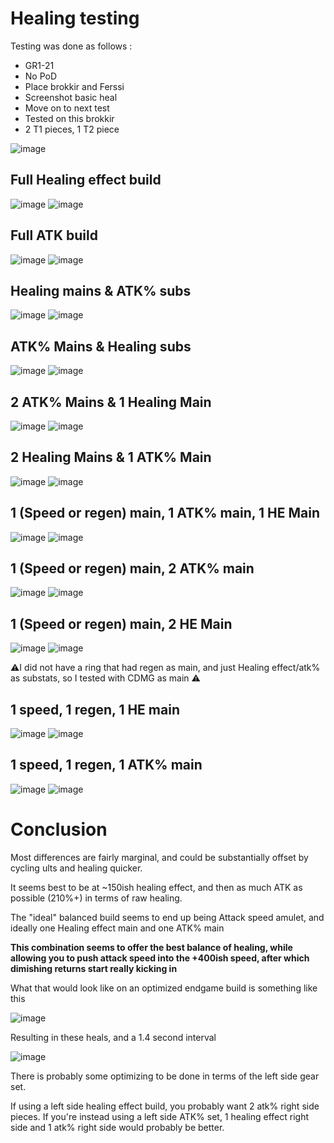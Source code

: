 # Healing testing

Testing was done as follows :

- GR1-21
- No PoD
- Place brokkir and Ferssi
- Screenshot basic heal
- Move on to next test
- Tested on this brokkir
- 2 T1 pieces, 1 T2 piece

![image](https://github.com/user-attachments/assets/941d87d4-75b3-4349-a13e-4dd479ed8d3e)


## Full Healing effect build
![image](https://github.com/user-attachments/assets/1ece5241-a346-4303-b4e7-230e38b8991e)
![image](https://github.com/user-attachments/assets/c406c8b8-d9a2-456b-a63e-841b052f1453)

## Full ATK build
![image](https://github.com/user-attachments/assets/dafe002e-ce80-4d4c-a5f8-d5f0282766ab)
![image](https://github.com/user-attachments/assets/e6d21404-a209-4622-aa9d-4cf557404ca0)


## Healing mains & ATK% subs
![image](https://github.com/user-attachments/assets/02bb1edc-8075-4ad7-8ada-1536e5be9eb3)
![image](https://github.com/user-attachments/assets/1616ead0-a85f-4841-b420-b7d38f05c8aa)

## ATK% Mains & Healing subs

![image](https://github.com/user-attachments/assets/7e045163-ff78-4574-a70d-674049dcb5f2)
![image](https://github.com/user-attachments/assets/2fbd515d-b0cb-495b-adfe-afa6733c91b8)

## 2 ATK% Mains & 1 Healing Main
![image](https://github.com/user-attachments/assets/d3ffeaf0-e57c-42e7-8ac5-91faebb86882)
![image](https://github.com/user-attachments/assets/3d106d55-bf7a-4c89-bbc6-870acbc15880)

## 2 Healing Mains & 1 ATK% Main
![image](https://github.com/user-attachments/assets/bc6ba114-a5be-45d8-85fb-969fef4af61b)
![image](https://github.com/user-attachments/assets/a6c82ec6-7b35-4210-8406-65827716a841)

## 1 (Speed or regen) main, 1 ATK% main, 1 HE Main
![image](https://github.com/user-attachments/assets/97cebf4c-838c-4df9-abe0-e5c6811d5d76)
![image](https://github.com/user-attachments/assets/d3b6a269-b031-48a5-a2f5-3093cc2fe8ff)

## 1 (Speed or regen) main, 2 ATK% main
![image](https://github.com/user-attachments/assets/988d4f02-7cc0-4b47-8493-4dcec37a29e8)
![image](https://github.com/user-attachments/assets/4c35505b-57b3-4a04-8a5e-f0410d6e4693)

## 1 (Speed or regen) main, 2 HE Main
![image](https://github.com/user-attachments/assets/115e483b-d6df-42d3-9d48-d91d3500edcb)
![image](https://github.com/user-attachments/assets/36760260-c193-40e2-8b89-3fddd2bee657)

⚠️I did not have a ring that had regen as main, and just Healing effect/atk% as substats, so I tested with CDMG as main ⚠️

## 1 speed, 1 regen, 1 HE main
![image](https://github.com/user-attachments/assets/af02bc8d-9813-459c-9906-76484e47e488)
![image](https://github.com/user-attachments/assets/785e866f-9de3-4152-8d0b-b002850c2a42)

## 1 speed, 1 regen, 1 ATK% main
![image](https://github.com/user-attachments/assets/487ba6e7-734b-4f74-9eca-1c4d02804bbc)
![image](https://github.com/user-attachments/assets/f142b6a3-5c83-4cf5-9254-28c244a34080)




# Conclusion

Most differences are fairly marginal, and could be substantially offset by cycling ults and healing quicker.

It seems best to be at ~150ish healing effect, and then as much ATK as possible (210%+) in terms of raw healing.

The "ideal" balanced build seems to end up being 
Attack speed amulet, and ideally one Healing effect main and one ATK% main

**This combination seems to offer the best balance of healing, while allowing you to push attack speed into the +400ish speed, after which dimishing returns start really kicking in**

What that would look like on an optimized endgame build is something like this 

![image](https://github.com/user-attachments/assets/6b42bb11-bcf8-4679-a184-d4ff7e073ec5)

Resulting in these heals, and a 1.4 second interval

![image](https://github.com/user-attachments/assets/9116935d-7944-47e4-ab81-73e6b4571bb9)

There is probably some optimizing to be done in terms of the left side gear set.

If using a left side healing effect build, you probably want 2 atk% right side pieces. If you're instead using a left side ATK% set, 1 healing effect right side and 1 atk% right side would probably be better. 

